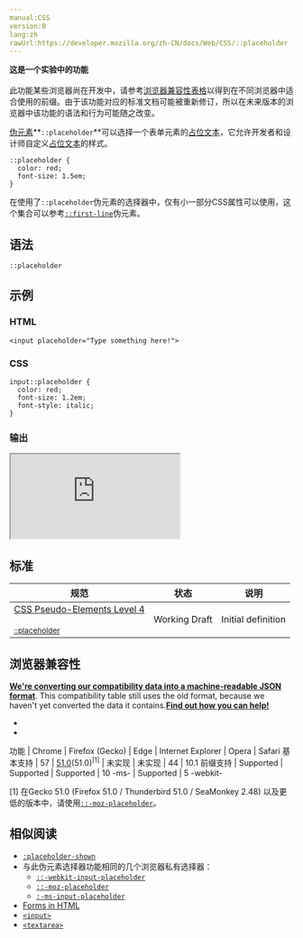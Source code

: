 ```yaml
---
manual:CSS
version:0
lang:zh
rawUrl:https://developer.mozilla.org/zh-CN/docs/Web/CSS/::placeholder
---
```






**这是一个实验中的功能**<br></br>此功能某些浏览器尚在开发中，请参考[浏览器兼容性表格](%31628 "")以得到在不同浏览器中适合使用的前缀。由于该功能对应的标准文档可能被重新修订，所以在未来版本的浏览器中该功能的语法和行为可能随之改变。





[伪元素](%3563 "")**`::placeholder`**可以选择一个表单元素的[占位文本](%31629 "")，它允许开发者和设计师自定义[占位文本](%31629 "")的样式。


```
::placeholder {
  color: red;
  font-size: 1.5em;
}
```


在使用了`::placeholder`伪元素的选择器中，仅有小一部分CSS属性可以使用，这个集合可以参考[`::first-line`](%27930 "::first-line CSS pseudo-element （CSS伪元素）在某 block-level element （块级元素）的第一行应用样式。第一行的长度取决于很多因素，包括元素宽度，文档宽度和文本的文字大小。")伪元素。


## 语法<a name="语法"></a>

```
::placeholder
```





## 示例<a name="示例"></a>

### HTML<a name="HTML"></a>

```
<input placeholder="Type something here!">
```

### CSS<a name="CSS"></a>

```
input::placeholder {
  color: red;
  font-size: 1.2em;
  font-style: italic;
}
```

### 输出<a name="输出"></a>


<iframe src='https://mdn.mozillademos.org/zh-CN/docs/Web/CSS/::placeholder$samples/Example?revision=1382605' width='null' height='null'></iframe>






## 标准<a name="标准"></a>

规范 | 状态 | 说明 
 ---  |  ---  |  ---  | 
[CSS Pseudo-Elements Level 4<br></br><small>::placeholder</small>](%31630 "") | Working Draft | Initial definition 


## 浏览器兼容性<a name="浏览器兼容性"></a>


**[We&#39;re converting our compatibility data into a machine-readable JSON format](%3344 "")**. This compatibility table still uses the old format, because we haven&#39;t yet converted the data it contains.**[Find out how you can help!](%3392 "")**


* 
* 

功能 | Chrome | Firefox (Gecko) | Edge | Internet Explorer | Opera | Safari 
基本支持 | 57 | [51.0](%17564 "Released on 2017-01-24.")(51.0)<sup>[1]</sup> | 未实现 | 未实现 | 44 | 10.1 
前缀支持 | Supported | Supported | Supported | 10 -ms- | Supported | 5 -webkit- 





[1] 在Gecko 51.0 (Firefox 51.0 / Thunderbird 51.0 / SeaMonkey 2.48) 以及更低的版本中，请使用[`::-moz-placeholder`](%31631 "::-moz-placeholder 伪元素控制元素所显示的文字占位符.它允许开发者/设计师改变文字占位符的样式.默认的文字占位符为浅灰色,当你的表单背景色为类似的颜色时它可能效果并不是很明显,那么你就可以使用这个伪类来改变文字占位符的颜色.")。


## 相似阅读<a name="相似阅读"></a>

* [`:placeholder-shown`](%31632 ":placeholder-shown CSS 伪类 在 <input> 或 <textarea> 元素显示 placeholder text 时生效.")
* 与此伪元素选择器功能相同的几个浏览器私有选择器：
	* [`::-webkit-input-placeholder`](%31633 "此页面仍未被本地化, 期待您的翻译!")
	* [`::-moz-placeholder`](%31631 "::-moz-placeholder 伪元素控制元素所显示的文字占位符.它允许开发者/设计师改变文字占位符的样式.默认的文字占位符为浅灰色,当你的表单背景色为类似的颜色时它可能效果并不是很明显,那么你就可以使用这个伪类来改变文字占位符的颜色.")
	* [`:-ms-input-placeholder`](%31634 "此页面仍未被本地化, 期待您的翻译!")
* [Forms in HTML](%31635 "")
* [`<input>`](%394 "HTML <input> 元素用于为基于Web的表单创建交互式控件，以便接受来自用户的数据。")
* [`<textarea>`](%13500 "HTML <textarea> 元素表示一个多行纯文本编辑控件。")



